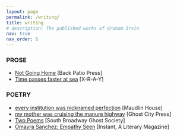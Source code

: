 ```yaml
---
layout: page
permalink: /writing/
title: writing
# description: The published works of Graham Irvin
nav: true
nav_order: 6
---
```


### PROSE
- [Not Going Home](https://backpatio.press/2019/07/10/not-going-home-by-graham-irvin/) [Back Patio Press]
- [Time passes faster at sea](http://x-r-a-y.com/time-passes-faster-at-sea-by-graham-irvin/fiction/) [X-R-A-Y]

### POETRY
- [every institution was nicknamed perfection](https://maudlinhouse.net/every-institution-was-nicknamed-perfection/) [Maudlin House]
- [my mother was cruising the manure highway](https://ghostcitypress.com/poetry-15/2019/3/30/graham-irvin) [Ghost City Press]
- [Two Poems](https://soboghoso.org/2019/03/08/two-poems-graham-irvin/) [South Broadway Ghost Society]
- [Omayra Sanchez: Empathy Seen](https://www.instagram.com/p/BnCq9KKFc63/?utm_source=ig_web_button_share_sheet) [Instant, A Literary Magazine]

